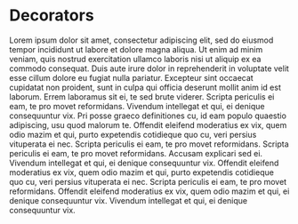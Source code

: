 # Decorators

Lorem ipsum dolor sit amet, consectetur adipiscing elit, sed do eiusmod tempor incididunt ut labore et dolore magna aliqua. Ut enim ad minim veniam, quis nostrud exercitation ullamco laboris nisi ut aliquip ex ea commodo consequat. Duis aute irure dolor in reprehenderit in voluptate velit esse cillum dolore eu fugiat nulla pariatur. Excepteur sint occaecat cupidatat non proident, sunt in culpa qui officia deserunt mollit anim id est laborum. Errem laboramus sit ei, te sed brute viderer. Scripta periculis ei eam, te pro movet reformidans. Vivendum intellegat et qui, ei denique consequuntur vix. Pri posse graeco definitiones cu, id eam populo quaestio adipiscing, usu quod malorum te. Offendit eleifend moderatius ex vix, quem odio mazim et qui, purto expetendis cotidieque quo cu, veri persius vituperata ei nec. Scripta periculis ei eam, te pro movet reformidans. Scripta periculis ei eam, te pro movet reformidans. Accusam explicari sed ei. Vivendum intellegat et qui, ei denique consequuntur vix. Offendit eleifend moderatius ex vix, quem odio mazim et qui, purto expetendis cotidieque quo cu, veri persius vituperata ei nec. Scripta periculis ei eam, te pro movet reformidans. Offendit eleifend moderatius ex vix, quem odio mazim et qui, ei denique consequuntur vix. Vivendum intellegat et qui, ei denique consequuntur vix.